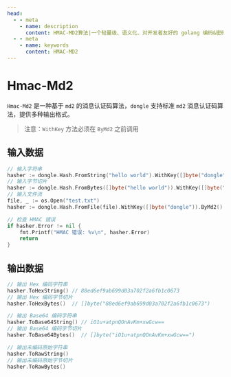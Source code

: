 ```yaml
---
head:
  - - meta
    - name: description
      content: HMAC-MD2算法|一个轻量级、语义化、对开发者友好的 golang 编码&密码库
  - - meta
    - name: keywords
      content: HMAC-MD2
---
```


# Hmac-Md2

`Hmac-Md2` 是一种基于 `md2` 的消息认证码算法，`dongle` 支持标准 `md2` 消息认证码算法，提供多种输出格式。

> 注意：`WithKey` 方法必须在 `ByMd2` 之前调用

## 输入数据

```go
// 输入字符串
hasher := dongle.Hash.FromString("hello world").WithKey([]byte("dongle")).ByMd2()
// 输入字节切片
hasher := dongle.Hash.FromBytes([]byte("hello world")).WithKey([]byte("dongle")).ByMd2()
// 输入文件流
file, _ := os.Open("test.txt")
hasher := dongle.Hash.FromFile(file).WithKey([]byte("dongle")).ByMd2()

// 检查 HMAC 错误
if hasher.Error != nil {
	fmt.Printf("HMAC 错误: %v\n", hasher.Error)
	return
}
```

## 输出数据

```go
// 输出 Hex 编码字符串
hasher.ToHexString() // 88ed6ef9ab699d03a702f2a6fb1c0673
// 输出 Hex 编码字节切片
hasher.ToHexBytes()  // []byte("88ed6ef9ab699d03a702f2a6fb1c0673")

// 输出 Base64 编码字符串
hasher.ToBase64String() // iO1u+atpnQOnAvKm+xwGcw==
// 输出 Base64 编码字节切片
hasher.ToBase64Bytes()  // []byte("iO1u+atpnQOnAvKm+xwGcw==")

// 输出未编码原始字符串
hasher.ToRawString()
// 输出未编码原始字节切片
hasher.ToRawBytes()
```
